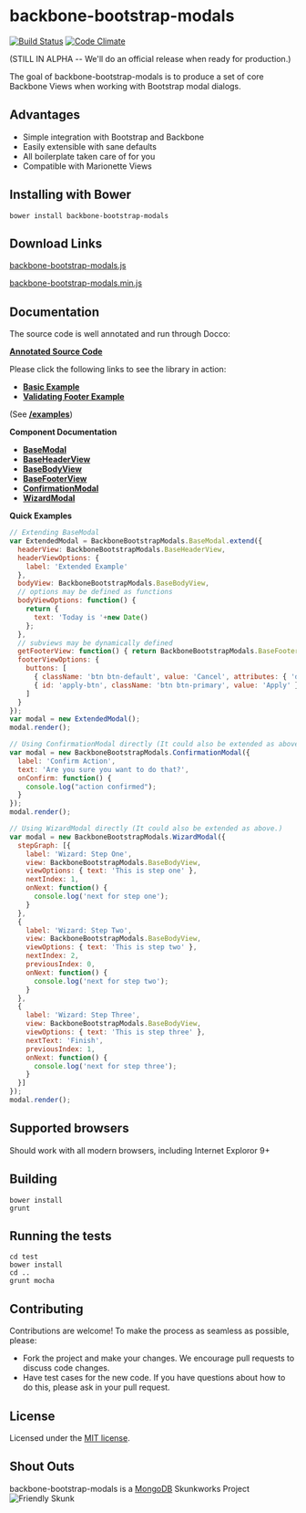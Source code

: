 backbone-bootstrap-modals
=========================
[![Build Status](https://travis-ci.org/leafygreen/backbone-bootstrap-modals.svg?branch=master)](https://travis-ci.org/leafygreen/backbone-bootstrap-modals)
[![Code Climate](https://codeclimate.com/github/leafygreen/backbone-bootstrap-modals.png)](https://codeclimate.com/github/leafygreen/backbone-bootstrap-modals)

(STILL IN ALPHA -- We'll do an official release when ready for production.)

The goal of backbone-bootstrap-modals is to produce a set of core Backbone Views
when working with Bootstrap modal dialogs.

## Advantages

- Simple integration with Bootstrap and Backbone
- Easily extensible with sane defaults
- All boilerplate taken care of for you
- Compatible with Marionette Views

## Installing with Bower

`bower install backbone-bootstrap-modals`

## Download Links

[backbone-bootstrap-modals.js](https://raw.githubusercontent.com/leafygreen/backbone-bootstrap-modals/master/lib/backbone-bootstrap-modals.js)

[backbone-bootstrap-modals.min.js](https://raw.githubusercontent.com/leafygreen/backbone-bootstrap-modals/master/lib/backbone-bootstrap-modals.min.js)

## Documentation

The source code is well annotated and run through Docco:

[**Annotated Source Code**](http://leafygreen.github.io/backbone-bootstrap-modals/docco/backbone-bootstrap-modals.html)

Please click the following links to see the library in action:

* [**Basic Example**](http://leafygreen.github.io/backbone-bootstrap-modals/example.html)
* [**Validating Footer Example**](http://leafygreen.github.io/backbone-bootstrap-modals/validating-footer-example.html)

(See [**/examples**](/examples))

**Component Documentation**

 * [**BaseModal**](docs/BaseModal.md)
  * [**BaseHeaderView**](docs/BaseHeaderView.md)
  * [**BaseBodyView**](docs/BaseBodyView.md)
  * [**BaseFooterView**](docs/BaseFooterView.md)
 * [**ConfirmationModal**](docs/ConfirmationModal.md)
 * [**WizardModal**](docs/WizardModal.md)

**Quick Examples**

```javascript
// Extending BaseModal
var ExtendedModal = BackboneBootstrapModals.BaseModal.extend({
  headerView: BackboneBootstrapModals.BaseHeaderView,
  headerViewOptions: {
    label: 'Extended Example'
  },
  bodyView: BackboneBootstrapModals.BaseBodyView,
  // options may be defined as functions
  bodyViewOptions: function() {
    return {
      text: 'Today is '+new Date()
    };
  },
  // subviews may be dynamically defined
  getFooterView: function() { return BackboneBootstrapModals.BaseFooterView; },
  footerViewOptions: {
    buttons: [
      { className: 'btn btn-default', value: 'Cancel', attributes: { 'data-dismiss': 'modal', 'aria-hidden': 'true' }},
      { id: 'apply-btn', className: 'btn btn-primary', value: 'Apply' }
    ]
  }
});
var modal = new ExtendedModal();
modal.render();
```

```javascript
// Using ConfirmationModal directly (It could also be extended as above.)
var modal = new BackboneBootstrapModals.ConfirmationModal({
  label: 'Confirm Action',
  text: 'Are you sure you want to do that?',
  onConfirm: function() {
    console.log("action confirmed");
  }
});
modal.render();
```

```javascript
// Using WizardModal directly (It could also be extended as above.)
var modal = new BackboneBootstrapModals.WizardModal({
  stepGraph: [{
    label: 'Wizard: Step One',
    view: BackboneBootstrapModals.BaseBodyView,
    viewOptions: { text: 'This is step one' },
    nextIndex: 1,
    onNext: function() {
      console.log('next for step one');
    }
  },
  {
    label: 'Wizard: Step Two',
    view: BackboneBootstrapModals.BaseBodyView,
    viewOptions: { text: 'This is step two' },
    nextIndex: 2,
    previousIndex: 0,
    onNext: function() {
      console.log('next for step two');
    }
  },
  {
    label: 'Wizard: Step Three',
    view: BackboneBootstrapModals.BaseBodyView,
    viewOptions: { text: 'This is step three' },
    nextText: 'Finish',
    previousIndex: 1,
    onNext: function() {
      console.log('next for step three');
    }
  }]
});
modal.render();
```

## Supported browsers

Should work with all modern browsers, including Internet Exploror 9+

## Building

```
bower install
grunt
```

## Running the tests

```
cd test
bower install
cd ..
grunt mocha
```

## Contributing

Contributions are welcome! To make the process as seamless as possible, please:

* Fork the project and make your changes. We encourage pull requests to discuss code changes.
* Have test cases for the new code. If you have questions about how to do this, please ask in your pull request.


## License
Licensed under the [MIT license](LICENSE-MIT "MIT License").

## Shout Outs

backbone-bootstrap-modals is a [MongoDB](http://www.mongodb.com) Skunkworks Project
![Friendly Skunk](http://s12.postimg.org/fxmtcosx9/skunkworks2.jpg)
